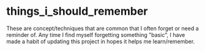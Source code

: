 # things_i_should_remember

These are concept/techniques that are common that I often forget or need a reminder of. Any time I find myself forgetting something "basic", I have made a habit of updating this project in hopes it helps me learn/remember. 
